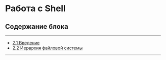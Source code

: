 # Работа с Shell

## Содержание блока

---

- [2.1 Введение](/2%20Работа%20с%20Shell/2.1%20Введение.md)
- [2.2 Иерархия файловой системы](/2%20Работа%20с%20Shell/2.2%20Иерархия%20файловой%20системы.md)

---